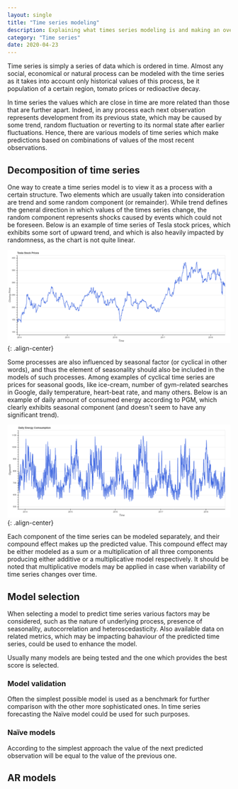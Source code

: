 ```yaml
---
layout: single
title: "Time series modeling"
description: Explaining what times series modeling is and making an overview of the common models
category: "Time series"
date: 2020-04-23
---
```


Time series is simply a series of data which is ordered in time. Almost any social, economical or natural process can be modeled with the time series as it takes into account only historical values of this process, be it population of a certain region, tomato prices or redioactive decay. 

In time series the values which are close in time are more related than those that are further apart. Indeed, in any process each next observation represents development from its previous state, which may be caused by some trend, random fluctuation or reverting to its normal state after earlier fluctuations. Hence, there are various models of time series which make predictions based on combinations of values of the most recent observations. 

## Decomposition of time series

One way to create a time series model is to view it as a process with a certain structure. Two elements which are usually taken into consideration are trend and some random component (or remainder). While trend defines the general direction in which values of the times series change, the random component represents shocks caused by events which could not be foreseen. Below is an example of time series of Tesla stock prices, which exhibits some sort of upward trend, and which is also heavily impacted by randomness, as the chart is not quite linear. 

![](/assets/images/time_series/stock_prices_example.png){: .align-center}

Some processes are also influenced by seasonal factor (or cyclical in other words), and thus the element of seasonality should also be included in the models of such processes. Among examples of cyclical time series are prices for seasonal goods, like ice-cream, number of gym-related searches in Google, daily temperature, heart-beat rate, and many others. Below is an example of daily amount of consumed energy according to PGM, which clearly exhibits seasonal component (and doesn't seem to have any significant trend).

![](/assets/images/time_series/daily_energy_consumption_example.png){: .align-center}

Each component of the time series can be modeled separately, and their compound effect makes up the predicted value. This compound effect may be either modeled as a sum or a multiplication of all three components producing either additive or a multiplicative model respectively. It should be noted that multiplicative models may be applied in case when variability of time series changes over time.

## Model selection

When selecting a model to predict time series various factors may be considered, such as the nature of underlying process, presence of seasonality, autocorrelation and heteroscedasticity. Also available data on related metrics, which may be impacting bahaviour of the predicted time series, could be used to enhance the model.

Usually many models are being tested and the one which provides the best score is selected.

### Model validation

Often the simplest possible model is used as a benchmark for further comparison with the other more sophisticated ones. In time series forecasting the Naïve model could be used for such purposes.

### Naïve models

According to the simplest approach the value of the next predicted observation will be equal to the value of the previous one. 

## AR models 


